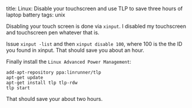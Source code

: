 title: Linux: Disable your touchscreen and use TLP to save three hours of laptop battery
tags: unix

Disabling your touch screen is done via `xinput`. I disabled my touchscreen and touchscreen pen whatever that is.

Issue `xinput -list` and then `xinput disable 100`, where 100 is the the ID you found in xinput. That should save you about an hour.

Finally install the `Linux Advanced Power Management`: 

    add-apt-repository ppa:linrunner/tlp
    apt-get update
    apt-get install tlp tlp-rdw
    tlp start

That should save your about two hours.
